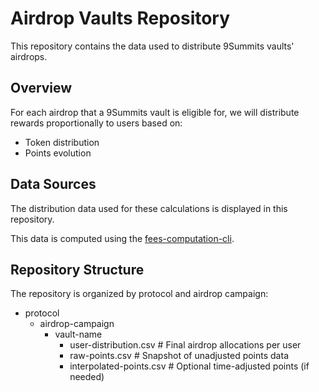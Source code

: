 # Airdrop Vaults Repository

This repository contains the data used to distribute 9Summits vaults' airdrops.

## Overview

For each airdrop that a 9Summits vault is eligible for, we will distribute rewards proportionally to users based on:

- Token distribution  
- Points evolution  

## Data Sources

The distribution data used for these calculations is displayed in this repository. 

This data is computed using the [fees-computation-cli](https://github.com/hopperlabsxyz/fees-computation-cli).

## Repository Structure

The repository is organized by protocol and airdrop campaign:

- protocol
  - airdrop-campaign
    - vault-name
      - user-distribution.csv # Final airdrop allocations per user
      - raw-points.csv # Snapshot of unadjusted points data
      - interpolated-points.csv # Optional time-adjusted points (if needed)
